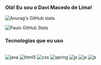 ### Olá! Eu sou o Davi Macedo de Lima!
 
 
![Anurag's GitHub stats](https://github-readme-stats.vercel.app/api?username=davimacedo011&theme=dracula)
 
![Paulo GitHub Stats](https://github-readme-stats.vercel.app/api/top-langs/?username=davimacedo011&theme=dracula)
 
 
### Tecnologias que eu uso
<div style= "display: inline_block"><br/>
<img align = "center" alt="java" src= "https://img.shields.io/badge/Java-ED8B00?style=for-the-badge&logo=openjdk&logoColor=white"/>
<img align = "center" alt="html5" src= "https://img.shields.io/badge/HTML5-E34F26?style=for-the-badge&logo=html5&logoColor=white"/>
<img align = "center" alt="css" src= "https://img.shields.io/badge/CSS3-1572B6?style=for-the-badge&logo=css3&logoColor=white"/>
<img align = "center" alt="spring" src= "https://img.shields.io/badge/Spring-6DB33F?style=for-the-badge&logo=spring&logoColor=white"/>
<img align = "center" alt="js" src= "https://img.shields.io/badge/JavaScript-F7DF1E?style=for-the-badge&logo=javascript&logoColor=black"/>
<img align = "center" alt="js" src= "https://img.shields.io/badge/Node.js-43853D?style=for-the-badge&logo=node.js&logoColor=white"/>
<img align = "center" alt="js" src= "https://img.shields.io/badge/React-20232A?style=for-the-badge&logo=react&logoColor=61DAFB"/>
 
</div>
 
